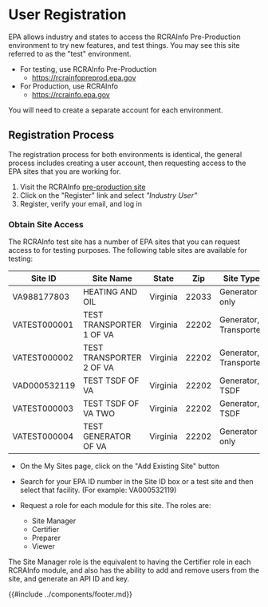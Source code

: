# User Registration

EPA allows industry and states to access the RCRAInfo Pre-Production environment to try new features, and test things.
You may see this site referred to as the "test" environment.

- For testing, use RCRAInfo Pre-Production
  - <https://rcrainfopreprod.epa.gov>
- For Production, use RCRAInfo
  - <https://rcrainfo.epa.gov>

You will need to create a separate account for each environment.

## Registration Process

The registration process for both environments is identical, the general process includes creating a user account, then
requesting access to the EPA sites that you are working for.

1. Visit the RCRAInfo [pre-production site](https://rcrainfopreprod.epa.gov)
2. Click on the "Register" link and select _"Industry User"_
3. Register, verify your email, and log in

### Obtain Site Access

The RCRAInfo test site has a number of EPA sites that you can request access to for testing purposes. The following
table sites are available for testing:

| Site ID      | Site Name                | State    | Zip   | Site Type              | Notes |
| ------------ | ------------------------ | -------- | ----- | ---------------------- | ----- |
| VA988177803  | HEATING AND OIL          | Virginia | 22033 | Generator only         |       |
| VATEST000001 | TEST TRANSPORTER 1 OF VA | Virginia | 22202 | Generator, Transporter |       |
| VATEST000002 | TEST TRANSPORTER 2 OF VA | Virginia | 22202 | Generator, Transporter |       |
| VAD000532119 | TEST TSDF OF VA          | Virginia | 22202 | Generator, TSDF        |       |
| VATEST000003 | TEST TSDF OF VA TWO      | Virginia | 22202 | Generator, TSDF        |       |
| VATEST000004 | TEST GENERATOR OF VA     | Virginia | 22202 | Generator only         |       |

- On the My Sites page, click on the "Add Existing Site" button

- Search for your EPA ID number in the Site ID box or a test site and then select that facility. (For example:
  VA000532119)

- Request a role for each module for this site. The roles are:
  - Site Manager
  - Certifier
  - Preparer
  - Viewer

The Site Manager role is the equivalent to having the Certifier role in each RCRAInfo module, and also has the ability
to
add and remove users from the site, and generate an API ID and key.

{{#include ../components/footer.md}}
